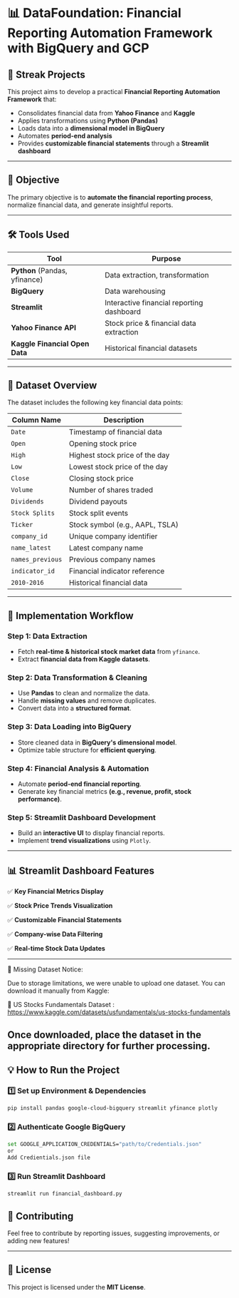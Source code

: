 # 📊 DataFoundation: Financial Reporting Automation Framework with BigQuery and GCP

## 🚀 Streak Projects

This project aims to develop a practical **Financial Reporting Automation Framework** that:

- Consolidates financial data from **Yahoo Finance** and **Kaggle**
- Applies transformations using **Python (Pandas)**
- Loads data into a **dimensional model in BigQuery**
- Automates **period-end analysis**
- Provides **customizable financial statements** through a **Streamlit dashboard**

---

## 🎯 Objective

The primary objective is to **automate the financial reporting process**, normalize financial data, and generate insightful reports.

---

## 🛠 Tools Used

| Tool                           | Purpose                                   |
| ------------------------------ | ----------------------------------------- |
| **Python** (Pandas, yfinance)  | Data extraction, transformation           |
| **BigQuery**                   | Data warehousing                          |
| **Streamlit**                  | Interactive financial reporting dashboard |
| **Yahoo Finance API**          | Stock price & financial data extraction   |
| **Kaggle Financial Open Data** | Historical financial datasets             |

---

## 📂 Dataset Overview

The dataset includes the following key financial data points:

| Column Name      | Description                     |
| ---------------- | ------------------------------- |
| `Date`           | Timestamp of financial data     |
| `Open`           | Opening stock price             |
| `High`           | Highest stock price of the day  |
| `Low`            | Lowest stock price of the day   |
| `Close`          | Closing stock price             |
| `Volume`         | Number of shares traded         |
| `Dividends`      | Dividend payouts                |
| `Stock Splits`   | Stock split events              |
| `Ticker`         | Stock symbol (e.g., AAPL, TSLA) |
| `company_id`     | Unique company identifier       |
| `name_latest`    | Latest company name             |
| `names_previous` | Previous company names          |
| `indicator_id`   | Financial indicator reference   |
| `2010-2016`      | Historical financial data       |

---

## 🔄 Implementation Workflow

### **Step 1: Data Extraction**

- Fetch **real-time & historical stock market data** from `yfinance`.
- Extract **financial data from Kaggle datasets**.

### **Step 2: Data Transformation & Cleaning**

- Use **Pandas** to clean and normalize the data.
- Handle **missing values** and remove duplicates.
- Convert data into a **structured format**.

### **Step 3: Data Loading into BigQuery**

- Store cleaned data in **BigQuery's dimensional model**.
- Optimize table structure for **efficient querying**.

### **Step 4: Financial Analysis & Automation**

- Automate **period-end financial reporting**.
- Generate key financial metrics **(e.g., revenue, profit, stock performance)**.

### **Step 5: Streamlit Dashboard Development**

- Build an **interactive UI** to display financial reports.
- Implement **trend visualizations** using `Plotly`.

---

## 📊 Streamlit Dashboard Features

✅ **Key Financial Metrics Display**

✅ **Stock Price Trends Visualization**

✅ **Customizable Financial Statements**

✅ **Company-wise Data Filtering**

✅ **Real-time Stock Data Updates**

---
🚀 Missing Dataset Notice:

Due to storage limitations, we were unable to upload one dataset. You can download it manually from Kaggle:

🔗 US Stocks Fundamentals Dataset : https://www.kaggle.com/datasets/usfundamentals/us-stocks-fundamentals

Once downloaded, place the dataset in the appropriate directory for further processing.
---

## 💡 How to Run the Project

### **1️⃣ Set up Environment & Dependencies**

```bash
pip install pandas google-cloud-bigquery streamlit yfinance plotly
```

### **2️⃣ Authenticate Google BigQuery**

```bash
set GOOGLE_APPLICATION_CREDENTIALS="path/to/Credentials.json"
or
Add Credientials.json file
```

### **3️⃣ Run Streamlit Dashboard**

```bash
streamlit run financial_dashboard.py
```



## 📢 Contributing

Feel free to contribute by reporting issues, suggesting improvements, or adding new features!

---

## 🔗 License

This project is licensed under the **MIT License**.

